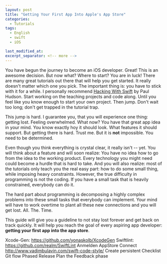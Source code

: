 ```yaml
---
layout: post
title: "Getting Your First App Into Apple's App Store"
categories:
  - Tutorials
tags:
  - English
  - swift
  - iOS

last_modified_at:
excerpt_separator: <!-- more -->
---
```

You have begun the journey to become an iOS developer. Great! This is an awesome decision. But now what? Where to start? You are in luck! There are many great tutorials out there that will help you get started. It really doesn't matter which one you pick. The important thing is: you have to stick with it for a while. I personally recommend [Hacking With Swift](https://hackingwithswift.com) by Paul Hudson. Start working on the teaching projects and code along. Until you feel like you know enough to start your own project. Then jump. Don't wait too long; don't get trapped in the tutorial trap.

<!-- more -->

This jump is hard. I guarantee you, that you will experience one thing: getting lost. Feeling overwhelmed. What now? You have that great app idea in your mind. You know exactly hoy it should look. What features it should support. But getting there is hard. Trust me. But it is **not** impossible. You need to be determined.

Even though you think everything is crystal clear, it really isn't -- yet. You will think about a feature and will soon realize: You have no idea how to go from the idea to the working product. Every technology you might need could become a hurdle that is hard to take. And you will also realize: most of the tutorials only teach you the real easy part: how to do some small thing, while imposing heavy constraints. However, the true difficulty in programming is not the coding. If you have a small task that is heavily constrained, everybody can do it.

The hard part about programming is decomposing a highly complex problems into these small tasks that everybody can implement. Your mind will have to work overtime to plant all these new connections and you will get lost. All. The. Time.

This guide will give you a guideline to not stay lost forever and get back on track quickly. It will help you reach the goal of every aspiring app developer: **getting your first app into the app store**.

Xcode-Gen: https://github.com/yonaskolb/XcodeGen
Swiftlint: https://github.com/realm/SwiftLint
Anmelden AppStore Connect
http://www.vadimbulavin.com/swift-code-style/
Create persistent Checklist 
Git flow
Phased Release
Plan the Feedback phase
